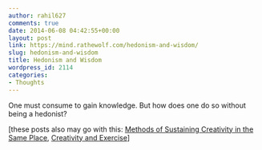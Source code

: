 ```yaml
---
author: rahil627
comments: true
date: 2014-06-08 04:42:55+00:00
layout: post
link: https://mind.rathewolf.com/hedonism-and-wisdom/
slug: hedonism-and-wisdom
title: Hedonism and Wisdom
wordpress_id: 2114
categories:
- Thoughts
---
```


One must consume to gain knowledge. But how does one do so without being a hedonist?

[these posts also may go with this: [Methods of Sustaining Creativity in the Same Place](https://mind.rathewolf.com/methods-of-sustaining-creativity-in-the-same-place), [Creativity and Exercise](https://mind.rathewolf.com/creativity-and-exercise)]
